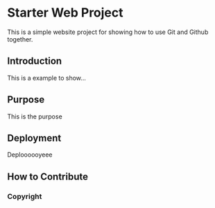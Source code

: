 # Starter Web Project

This is a simple website project for showing how to use Git and Github together.

## Introduction 

This is a example to show...

## Purpose

This is the purpose

## Deployment

Deploooooyeee

## How to Contribute

### Copyright 

